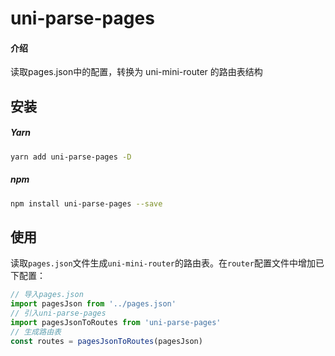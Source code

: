# uni-parse-pages

#### 介绍
读取pages.json中的配置，转换为 uni-mini-router 的路由表结构

## 安装

##### Yarn

```sh
yarn add uni-parse-pages -D
```
##### npm

```sh
npm install uni-parse-pages --save
```
## 使用
读取`pages.json`文件生成`uni-mini-router`的路由表。在`router`配置文件中增加已下配置：

```ts
// 导入pages.json
import pagesJson from '../pages.json'
// 引入uni-parse-pages
import pagesJsonToRoutes from 'uni-parse-pages'
// 生成路由表
const routes = pagesJsonToRoutes(pagesJson)
```